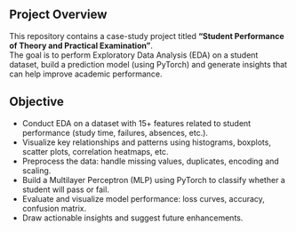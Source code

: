 ## Project Overview  
This repository contains a case-study project titled **“Student Performance of Theory and Practical Examination”**.  
The goal is to perform Exploratory Data Analysis (EDA) on a student dataset, build a prediction model (using PyTorch) and generate insights that can help improve academic performance.

## Objective  
- Conduct EDA on a dataset with 15+ features related to student performance (study time, failures, absences, etc.).  
- Visualize key relationships and patterns using histograms, boxplots, scatter plots, correlation heatmaps, etc.  
- Preprocess the data: handle missing values, duplicates, encoding and scaling.  
- Build a Multilayer Perceptron (MLP) using PyTorch to classify whether a student will pass or fail.  
- Evaluate and visualize model performance: loss curves, accuracy, confusion matrix.  
- Draw actionable insights and suggest future enhancements.
